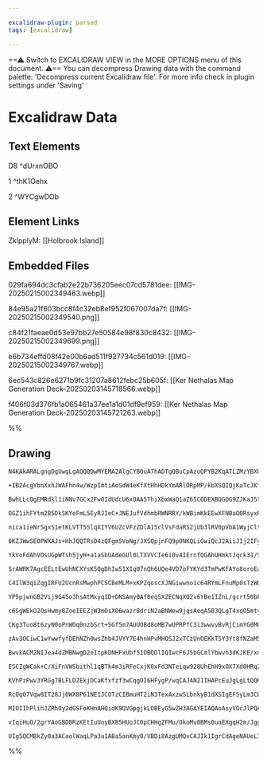 ```yaml
---

excalidraw-plugin: parsed
tags: [excalidraw]

---
```

==⚠  Switch to EXCALIDRAW VIEW in the MORE OPTIONS menu of this document. ⚠== You can decompress Drawing data with the command palette: 'Decompress current Excalidraw file'. For more info check in plugin settings under 'Saving'


# Excalidraw Data

## Text Elements
D8 ^dUrxnOBO

1 ^thK1Oehx

2 ^WYCgwDOb

## Element Links
ZklpplyM: [[Holbrook Island]]

## Embedded Files
029fa694dc3cfab2e22b736205eec07cd5781dee: [[IMG-20250215002349463.webp]]

84e95a21f603bcc8f4c32eb8ef952f067007da7f: [[IMG-20250215002349540.png]]

c84f21faeae0d53e97bb27e50584e98f830c8432: [[IMG-20250215002349699.png]]

e6b734effd08f42e00b6ad511f927734c561d019: [[IMG-20250215002349767.webp]]

6ec543c826e6271b9fc31207a8612febc25b605f: [[Ker Nethalas Map Generation Deck-20250203145718566.webp]]

f406f03d376fb1a065461a37ee1a1d01df9ef959: [[Ker Nethalas Map Generation Deck-20250203145721263.webp]]

%%
## Drawing
```compressed-json
N4KAkARALgngDgUwgLgAQQQDwMYEMA2AlgCYBOuA7hADTgQBuCpAzoQPYB2KqATLZMzYBXUtiRoIACyhQ4zZAHoFAc0JRJQgEYA6bGwC2CgF7N6hbEcK4OCtptbErHALRY8RMpWdx8Q1TdIEfARcZgRmBShcZQUebQAObQBmGjoghH0EDihmbgBtcDBQMBKIEm4IAE1SeJ5JAFUABQAVVJLIWEQKwn1opH5SzG5nADZ4xIBWAE4JgAYR2fikpJGp

+IB2AcgYbnXxhJWAFhn4w/WzpImtiAoSdW4eKfXtHhHDkYmARlORpMP/kbXSQIQjKaTcJKfZ4TJLxCYw/6HT5TWava7WZTBbiza7MKCkNgAawQAGE2Pg2KQKvjrMw4LhAtk2qVNLhsITlAShBxiGSKVSJDSOHSGVkoMzIAAzQj4fAAZVgWIkkjZGkCEogeIJxIA6ndJNxPrj8USEAqYEr0IIPBquWCOOFcmgjYVIGx6dg1DtnbMca6IFyeQ7mE7U

BwhLLcQgEMRdkl1iNNv7GCx2Fw0IdUdcU6xOAA5ThiXbxWaQ1aZ65CODEXBQGOG9ZJKaJ5tPCY8JLXQjMAAi6TrsbQkoIYWunOEcAAksRQ3kALrXTTCHkAUWCmWys4X/qIHEJ3HDkZ3bHZ9bQ+KECGu0uC04qkszI0lpeI8afmk+uHmE3en/j0c/T5iFmIDJSmBAwOmDVmHccRUAKdowBdRDPldbd2jKHksAqAAtIZrmwAk4G4YoMKGNAeBLA5YV

OGZ1ihFYtm2B5DkSKYeFmL5EyRJIeC+JNEJufVdhmbRWNRRY/kWBimKkEEwXFNBaO0RsyxRT4Rg+S5ZI4WsRAIPViHuZ1lniHS9PIfAAAl5PBEzYVdABfa9yEyO80EPfBjT00MIEQHlCA4ZQIEKZzClIyBygkJIdXWABHShJwAGQ1To4LKXplH6f1yNQUZ5mSRYfhGKEoQmMz/W9VBISmFTfk+Q5XhGR4xgqjDbiMg00DmP0MOBUE7NQM5Zm0b4F

nica1ieNrSgxS1etKLVTT5SlqXIYV6UZcVFzZDlA15clVsFdaRS2jUb3lRV0pVbA1WyjClt1YTnWNbUzSuiprXKa47UkYNQ2Q0p3TZL1DV9H7l2If6DwjLz/TCM9UFqCYBNKHM0whKZDmzJhcw4AsOCLNBzkbQ4Vkoytq1rRGGObdYpihX4Zi7Xt+0R4d8FHf1xyract0XSG1wyMV+Z3QL9w82HrgpU9B1QC8r39G8EHc9ARgQbAfySbBanV5r6M

0KZJWwSEOPWXAJs+HhJQQTRsD4zQFgmSVoNg/JXSQpjnFQ9p0NKQLiGwiQcJ2AiiJIj2IFyhbSiqmPIA64zUE+UzZP6hTDT4xIeChZtfgTCZNNR0pdKgfT8EMpOU9hcyy8smyBsU5PTKclzcDcuXPO8svfP8xwgpCkowpKCKyjliBZhJfR6iEMh6FS+B0p6PoNVy/KJgSTNPlLcTTmRa4qu9qj1h4RrPmmTM5jWa5E661AeqBWym4f/05rgmPNRN

YkVoFdAhVOsUGpWTsh5jyH+a1aSbUAdeGUl0LTXVVCIe6i0v4IErnfQGAhUHmktJqck31/S/Whi9f0wNPSwDBh/faxCwxS3htGOWJ9yof3RpwbgzNky4zTATImydkRNh/E8bG/oqw1gHA2JsCxOKzBROsYuZRWbBHEUOEcisMI8ynDOfIftIBLm5MQIWG4cjaOluLGGR4MIy2JHLBWMDbzjwQCMTQpMIKSmAvEB8PAEC+kdrgYgXxPhgR4HIv4ms

SrAWRK7AgcEELtEwUhNCXYsK5QgDhIw51XIq07nQh6UQe4VD7oFYKYd3TmPwKFAYo8oroEaAAJUwKQFcABxQkABpBeXQJDLyyqvYY41tCrHLHTJYRUD59JhMkd4rw5G+mRDCG+z177g39OnQaL8MJv2xK9Zah1f7QBOlApkO0QH7XAcdSBoojlK1gTghBt0kHQVQegw02ziS3M+vg2MEM/B/UdC80hHpQY+ioZDGhXd6E0zkVcThqY2FoGvjCvGP

C4IlW3qiZqgIRFU2UcnRsMwphPCSCBeMLM+xKPZqoscXJNGiwwno1c64RYmLFnuMp0sTzWO4LY659iKioiNrgcsxATbYGHJoLxPAeDOPJpxaM2BZjrGwP4vYQFoxRMtLEko8SfYlB0ZhQOKSvwZPblktl8M8lCF7lkfuxT/SEVKZLWUFTwr+mqakwk+A4A+BgAAWQ6UvTKyDIBrybCNZE8wiXnH+HCPiYy0DODJs8SVmYmxIjJscD4CzOrcA+Akd

YP5pjwnGB2Vij9G45o3hsAtMxyq1D+DNSAmy0Af0eqSXZECNqXO2v6YBe1IZnL/gcrt50bkfWVIg9Ury0GLMwZ/N67yJBfS+YQ4Q9o/kkIwmQoFydlkYWoeu2hFjFoMN2JJHGsL0zJzmOepFhY4Ln1+OMMY8jRHUzlrTKRKcOLzNdYohAOKOZc3UdSvmzK6WC0ZZuMDpRdwS3QHkPIVlySaAJESVAk5mD4GsMQOcc4NRWMRtyjCytVYQFOAgGYuA

c6SgWEkO2OsHwmy8ZoeIEEZjW3mOsX06wazrBdriN2aBNWew9jqsAeqA5B3QLgT4xqO5mtyT5Ap1qikantcRR15Sh6VNdePYgAANNgcUABi9AYCEAAEJxSSsQKyrTcDGaMHFTARghD+u6IG3p8aUa1U0sE84hcZEIjjUjWYhxkinA7KWH8Mz5G33YUkbQXwZGQihVxkqwi+pP0NO2bQCrUQrGmK8DsjZ0RBXmlOgd+yLlnWOX2/RVX/6HO7cR0d8

CKg3Tuo8t6zyN0oPnWOq0nzbSrt+SGf5m7AUUOBd8oMB7wUPRPfC3i3wwvvBvRjCimYG0MC4fmO9mdGwKo2CnSmYjIVNgTJCFOZxoUYW7GS/9FLOZqNKBo0DQm9X0oMZB4xn3TGss0+y2W3BAOvalDKU1EgdaHElNR3AIRvH+KSBR9YmhxXrAQHMcqhwKMeJGTD3i6qYmiaYmJiTySKhUbk1Dw9cNFP5IkIUgeJSNN0+dSPXTFRiD1FIJgDgAB5C

zAv3OCiwC1wYwwfyfDEhNZh0wsZhb4JVYY7E4hnHPvMHOSJ2xTCzUnOEKkT5Y3Yt8fNZaM5KRlyfCaj76JInYp2V+5X36VfbRIAAxJ8BA3vvdAN2qAg6/IO0AKua12UC6hs2inb13gU7I94Ojyun5NDZ1bumzuj+72tH/aVpk1WC3/aU4kLgFIs2obzZycexG9MNI/hAjt1hl6OEYSb8inLIF80MwRfdv9AHKU9og8LKDueMKvpxbTBXzYGr0QB3

BwvkACM2NIJea4dZMBNwgD2eItpKDNHFxUbf51OBQDlIQIwcF6J5bGCmlYbwvh3dKJKE/xn24yiqvI9fUAACCRBlCXogGCElAl0gBTCgHMAIF/1BAAKgFKQIhP1wECiYALyrzdFIFBECgIH3w30Px33RCEFgNqXCHPzgiIxgyQIbkt2TlGgmA5yKC50FEkFaU+AFwQEkHwn9DSmpAP2uBDSxm0GbEanTRhEohTnkUPhGDy3bATDJnhGCUkh23iwz

ESCZgWCak+C/XiFnVWSbithl1qBTk4m3iRFeCxjK0xFd3NTeiqw928UhEhH9xOX7Xd0HRq2gR5TgVwSXW61NFj2V1yQG3a0XWG2+TXXGz6zdCmyqjRSpQnA+3gj1UlHz2ySPUimL2kwmBG30TBVQM1CW1QHOEuGbEhEbz20vW+D10RW4QO3hRAjeHiHYkxV70e37xewFn0UMSZVH1KHHwu2bF9HKitlnxZXn1yKXy5RX3B2gAPwkFkx+j3xmPQDm

KVhPzPwv3YRGg7BLFLD2EkjOCaKfxfzf3wCqgOI6HFygP/wqCAJAN21IHAPcEuJgLgLtQQKQNIBQNSIgEpAwN0nwGwM32WI2QILYCINYHWPPEmIBwQEoMGhl0uDoKqXHh1EqBJGUAoB7AF00FFz/h4Jyil1+GSATHpj2EoieFKxVyUhRDy0zCeFRFEOJP1zvlhFlxWCOzolLCtkf0gB0PYUkNhGl3+BkT3imCdw2Rdy2SsJ2WD09zsJTiBJZAD1O

RcOq07Vqw8IT28Jj0WX8P61NE1JCOTzCIBmuHT2iN3TexAxzwSLbnkyB1dXSIgEFSyLm3CLpyjBplmW+DmATA2zhSvVnTbxqOTgaMzEbAag/gezZjljB3aIZWHz+xtKxXO3fTxRbBPjeD+DnwUxgw5WeyA1KC/wqB4F3woABOLOP2yDWMv3hLzlLCakEXKmvCOP0HfxzTXwuL/wAJuI1DAIgPwCeOpBeIwj0GyEQIdA+JSPpyBnQP8CwMWIgBLPw

MIOIIhPlihJZRhOy2dGSFoKHnAHQidK9QVGpgjkLOBEyG5wZH3AGAYEIAQAoAsyVOcJlPQA90lA/M/OZAgGwBEC2knDrH0AVGsJVNsM5IcNvN/NIH/MAqfKcIaxVKa2HUgr/LFAAoyGMzay8MNNKCgpgoyGAt8J1JQugrQsAsIreUG0TwIVwtQuyHQv0FqVG1TxIvwv0AFyiMoVYrIowpbLbLQAOJ/LoqgAYuM1WJIIhEErwp4v0ABMHIkB7O4vo

vIqiHuO/2grYAoGBD8RzKEtIuUoyBXB5HUoJC0pCHHgZFMu/OkoMv0BMs0uaEXgqH2m/JggJFlH00ziJQGQ0hkUdxPkzF1M1HtVlEqBzQSELiO3hF+DJkTBmggCMDYAMDPLRgIEvGxDzUthGDoL0rYqYuyIPQDEhm/M5BIGrIeAWggFKuIAVAQDZ0fyqvQOIB9TYEDiMtwE0GCBjIH0tJIAHVHgs3JHHlIGUFZAAAoc5NheAoRqBpqpqRoJgABKD

UIg5QCMBkZy0a3ACaolWaqLPa3a1ABa5anKmy0/VBDi8AzgUMQvCAJIk1IgrCdAgeNAUeLIDqrqiY1fO1IgNnMgyAXSS8yE76zdAg3cUgyYnKuwAAKw1hyDlF0jgBarat0k6vzNeydOwHAMYGaCSvwBSo6CcsXXSCxoxgIktVgNkqJvdOPBBxUTaJ3FCB/1JpxrxrKVCnAGHjush1DGAEchAEciAA===
```
%%